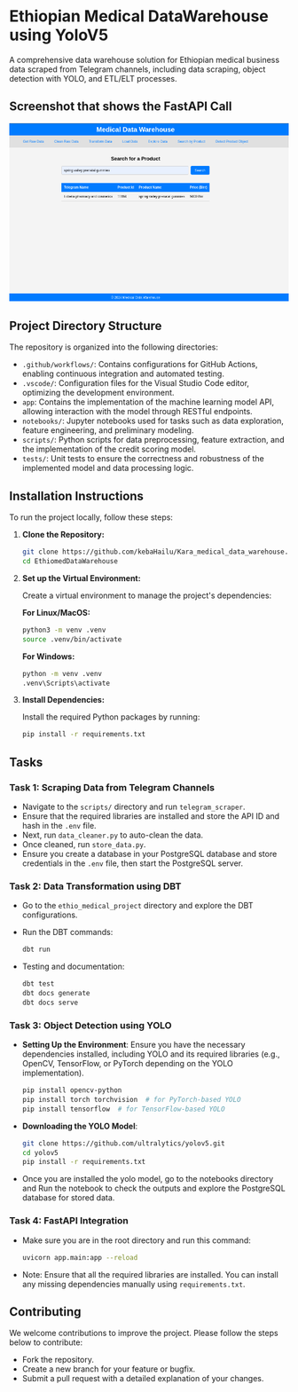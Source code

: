 # Ethiopian Medical DataWarehouse using YoloV5

A comprehensive data warehouse solution for Ethiopian medical business data scraped from Telegram channels, including data scraping, object detection with YOLO, and ETL/ELT processes.

## Screenshot that shows the FastAPI Call

![alt text](image.png)

## Project Directory Structure

The repository is organized into the following directories:

- `.github/workflows/`: Contains configurations for GitHub Actions, enabling continuous integration and automated testing.
- `.vscode/`: Configuration files for the Visual Studio Code editor, optimizing the development environment.
- `app`: Contains the implementation of the machine learning model API, allowing interaction with the model through RESTful endpoints.
- `notebooks/`: Jupyter notebooks used for tasks such as data exploration, feature engineering, and preliminary modeling.
- `scripts/`: Python scripts for data preprocessing, feature extraction, and the implementation of the credit scoring model.
- `tests/`: Unit tests to ensure the correctness and robustness of the implemented model and data processing logic.

## Installation Instructions

To run the project locally, follow these steps:

1. **Clone the Repository:**

    ```bash
    git clone https://github.com/kebaHailu/Kara_medical_data_warehouse.git
    cd EthiomedDataWarehouse
    ```

2. **Set up the Virtual Environment:**

    Create a virtual environment to manage the project's dependencies:

    **For Linux/MacOS:**

    ```bash
    python3 -m venv .venv
    source .venv/bin/activate
    ```

    **For Windows:**

    ```bash
    python -m venv .venv
    .venv\Scripts\activate
    ```

3. **Install Dependencies:**

    Install the required Python packages by running:

    ```bash
    pip install -r requirements.txt
    ```

## Tasks

### Task 1: Scraping Data from Telegram Channels

- Navigate to the `scripts/` directory and run `telegram_scraper`.
- Ensure that the required libraries are installed and store the API ID and hash in the `.env` file.
- Next, run `data_cleaner.py` to auto-clean the data.
- Once cleaned, run `store_data.py`.
- Ensure you create a database in your PostgreSQL database and store credentials in the `.env` file, then start the PostgreSQL server.

### Task 2: Data Transformation using DBT

- Go to the `ethio_medical_project` directory and explore the DBT configurations.
- Run the DBT commands:

    ```bash
    dbt run
    ```

- Testing and documentation:

    ```bash
    dbt test
    dbt docs generate
    dbt docs serve
    ```

### Task 3: Object Detection using YOLO

- **Setting Up the Environment**: Ensure you have the necessary dependencies installed, including YOLO and its required libraries (e.g., OpenCV, TensorFlow, or PyTorch depending on the YOLO implementation).

    ```bash
    pip install opencv-python
    pip install torch torchvision  # for PyTorch-based YOLO
    pip install tensorflow  # for TensorFlow-based YOLO
    ```

- **Downloading the YOLO Model**:

    ```bash
    git clone https://github.com/ultralytics/yolov5.git
    cd yolov5
    pip install -r requirements.txt
    ```

- Once you are installed the yolo model, go to the notebooks directory and Run the notebook to check the outputs and explore the PostgreSQL database for stored data.

### Task 4: FastAPI Integration

- Make sure you are in the root directory and run this command:

    ```bash
    uvicorn app.main:app --reload
    ```

- Note: Ensure that all the required libraries are installed. You can install any missing dependencies manually using `requirements.txt`.

## Contributing

We welcome contributions to improve the project. Please follow the steps below to contribute:

- Fork the repository.
- Create a new branch for your feature or bugfix.
- Submit a pull request with a detailed explanation of your changes.
